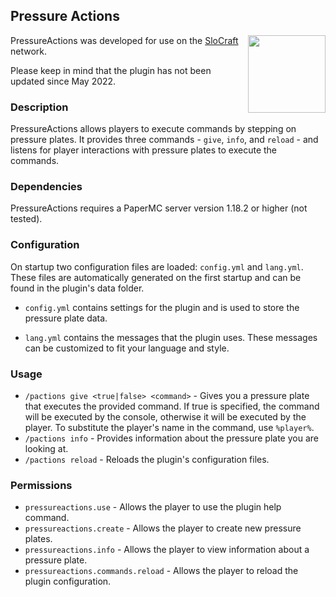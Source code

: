 ## Pressure Actions

<img src="https://slocraft.eu/slocraft-logo-512.png" width=124 height=124 align="right"/>

PressureActions was developed for use on the [SloCraft](https://slocraft.eu) network.

Please keep in mind that the plugin has not been updated since May 2022.

### Description

PressureActions allows players to execute commands by stepping on pressure plates. It provides three commands - `give`, `info`, and `reload` - and listens for player interactions with pressure plates to execute the commands.

### Dependencies
PressureActions requires a PaperMC server version 1.18.2 or higher (not tested).

### Configuration
On startup two configuration files are loaded: `config.yml` and `lang.yml`. These files are automatically generated on the first startup and can be found in the plugin's data folder.

- `config.yml` contains settings for the plugin and is used to store the pressure plate data.

- `lang.yml` contains the messages that the plugin uses. These messages can be customized to fit your language and style.

### Usage
  - `/pactions give <true|false> <command>` - Gives you a pressure plate that executes the provided command. If true is specified, the command will be executed by the console, otherwise it will be executed by the player. To substitute the player's name in the command, use `%player%`.
  - `/pactions info` - Provides information about the pressure plate you are looking at.
  - `/pactions reload` - Reloads the plugin's configuration files.

### Permissions
- `pressureactions.use` - Allows the player to use the plugin help command.
- `pressureactions.create` - Allows the player to create new pressure plates.
- `pressureactions.info` - Allows the player to view information about a pressure plate.
- `pressureactions.commands.reload` - Allows the player to reload the plugin configuration.
